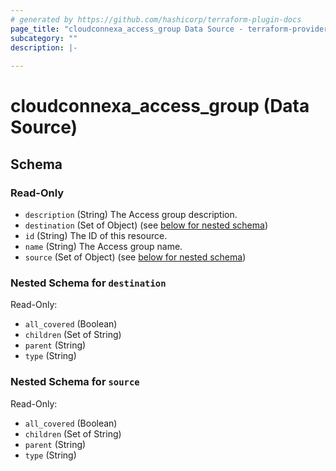```yaml
---
# generated by https://github.com/hashicorp/terraform-plugin-docs
page_title: "cloudconnexa_access_group Data Source - terraform-provider-cloudconnexa"
subcategory: ""
description: |-
  
---
```


# cloudconnexa_access_group (Data Source)





<!-- schema generated by tfplugindocs -->
## Schema

### Read-Only

- `description` (String) The Access group description.
- `destination` (Set of Object) (see [below for nested schema](#nestedatt--destination))
- `id` (String) The ID of this resource.
- `name` (String) The Access group name.
- `source` (Set of Object) (see [below for nested schema](#nestedatt--source))

<a id="nestedatt--destination"></a>
### Nested Schema for `destination`

Read-Only:

- `all_covered` (Boolean)
- `children` (Set of String)
- `parent` (String)
- `type` (String)


<a id="nestedatt--source"></a>
### Nested Schema for `source`

Read-Only:

- `all_covered` (Boolean)
- `children` (Set of String)
- `parent` (String)
- `type` (String)

